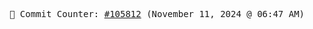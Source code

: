 <p align="center">
    <samp>
        📮 Commit Counter: <a href="https://github.com/Javascript-void0/Javascript-void0/commits/main">#105812</a> (November 11, 2024 @ 06:47 AM)
    </samp>
</p>